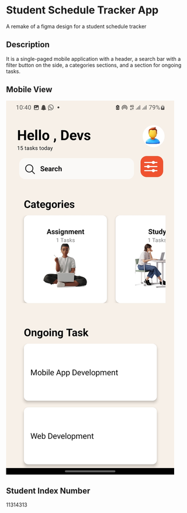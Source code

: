# Student Schedule Tracker App

A remake of a figma design for a student schedule tracker

## Description 

It is a single-paged mobile application with a header, a search bar with a filter button on the side, a categories sections, and a section for ongoing tasks.

## Mobile View

![Screenshot of Project](./assets/screenshot.jpg)

## Student Index Number

11314313